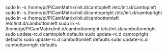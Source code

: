 sudo ln -s /home/pi/PiCamMatrix/init.d/camtopleft /etc/init.d/camtopleft
sudo ln -s /home/pi/PiCamMatrix/init.d/camtopright /etc/init.d/camtopright
sudo ln -s /home/pi/PiCamMatrix/init.d/cambottomleft /etc/init.d/cambottomleft
sudo ln -s /home/pi/PiCamMatrix/init.d/cambottomright /etc/init.d/cambottomright
sudo update-rc.d camtopleft defaults
sudo update-rc.d camtopright defaults
sudo update-rc.d cambottomleft defaults
sudo update-rc.d cambottomright defaults

